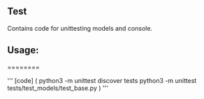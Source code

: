 ## Test

Contains code for unittesting models and console.

## Usage:
========

''' [code] (
  python3 -m unittest discover tests
  python3 -m unittest tests/test_models/test_base.py
) '''
